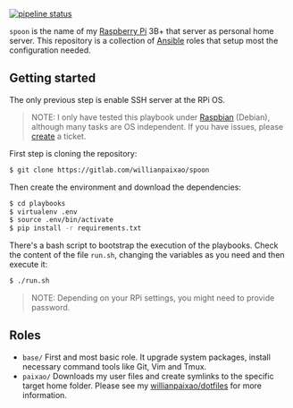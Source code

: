 [![pipeline status](https://gitlab.com/willianpaixao/spoon/badges/master/pipeline.svg)](https://gitlab.com/willianpaixao/spoon/commits/master)

`spoon` is the name of my [Raspberry Pi](https://www.raspberrypi.org/) 3B+ that server as personal home server. This repository is a collection of [Ansible](https://www.ansible.com/) roles that setup most the configuration needed.

## Getting started

The only previous step is enable SSH server at the RPi OS.

> NOTE: I only have tested this playbook under [Raspbian](https://www.raspberrypi.org/downloads/raspbian/) (Debian), although many tasks are OS independent. If you have issues, please [create](https://gitlab.com/willianpaixao/spoon/issues/new) a ticket.

First step is cloning the repository:
``` bash
$ git clone https://gitlab.com/willianpaixao/spoon
```

Then create the environment and download the dependencies:
``` bash
$ cd playbooks
$ virtualenv .env
$ source .env/bin/activate
$ pip install -r requirements.txt
```

There's a bash script to bootstrap the execution of the playbooks. Check the content of the file `run.sh`, changing the variables as you need and then execute it:
``` bash
$ ./run.sh
```
> NOTE: Depending on your RPi settings, you might need to provide password.

## Roles
* `base/` First and most basic role. It upgrade system packages, install necessary command tools like Git, Vim and Tmux.
* `paixao/` Downloads my user files and create symlinks to the specific target home folder. Please see my [willianpaixao/dotfiles](https://github.com/willianpaixao/dotfiles) for more information.
